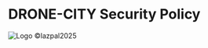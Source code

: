 # DRONE-CITY Security Policy
![Logo](https://cdn.glitch.global/85c496f4-339c-4a03-a7ab-c24872c1a54e/drone%20city.png?v=1726320962120)
©lazpal2025

